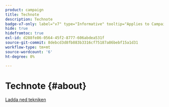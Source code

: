 ```yaml
---
product: campaign
title: Technote
description: Technote
badge-v7-only: label="v7" type="Informative" tooltip="Applies to Campaign Classic v7 only"
hide: true
hidefromtoc: true
exl-id: d288fe86-0564-45f2-8777-606abdea531f
source-git-commit: 8debcd3d8fb883b3316cf75187a86bebf15a1d31
workflow-type: tm+mt
source-wordcount: '6'
ht-degree: 0%

---
```


# Technote {#about}



[Ladda ned tekniken](guidelines.pdf)

